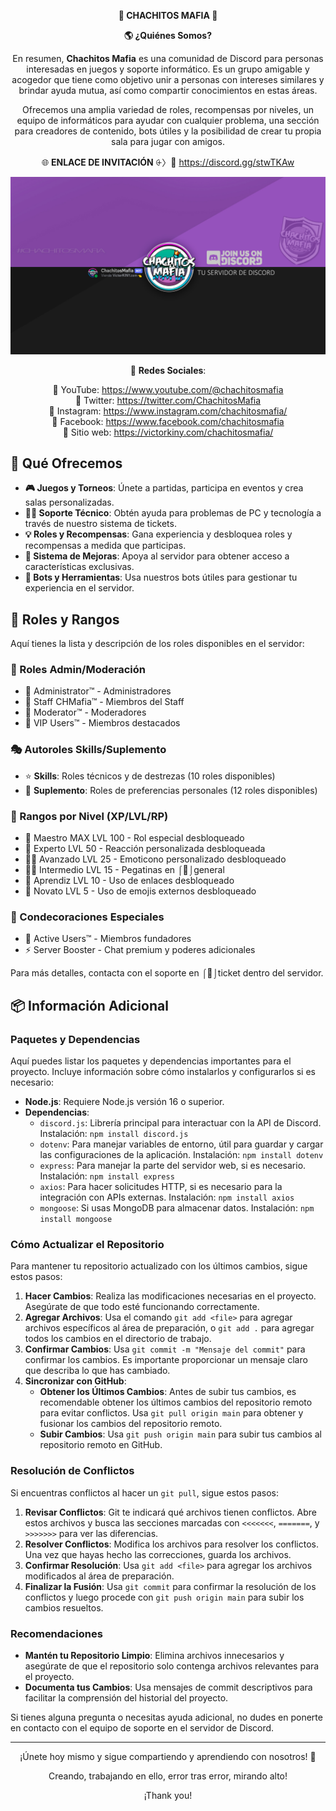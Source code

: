 <p align="center">
  <strong>👑 CHACHITOS MAFIA 💎</strong>
</p>
<p align="center">
  <strong>🌎 ¿Quiénes Somos?</strong>
</p>

<p align="center">
  En resumen, <strong>Chachitos Mafia</strong> es una comunidad de Discord para personas interesadas en juegos y soporte informático. Es un grupo amigable y acogedor que tiene como objetivo unir a personas con intereses similares y brindar ayuda mutua, así como compartir conocimientos en estas áreas.
</p>

<p align="center">
  Ofrecemos una amplia variedad de roles, recompensas por niveles, un equipo de informáticos para ayudar con cualquier problema, una sección para creadores de contenido, bots útiles y la posibilidad de crear tu propia sala para jugar con amigos.
</p>

<p align="center">
  🌐 <strong>ENLACE DE INVITACIÓN</strong> ⨭〉🔗 <a href="https://discord.gg/stwTKAw">https://discord.gg/stwTKAw</a>
</p>

<p align="center">
  <img src="https://github.com/victorKINY/discordbotchm/blob/main/walpaper%20%201080%20discord%20chachitos%20mafia.jpg" alt="WALLPAPER CHACHITOS MAFIA" />
</p>

<p align="center">
  🔗 <strong>Redes Sociales</strong>:
</p>

<p align="center">
  🔴 YouTube: <a href="https://www.youtube.com/@chachitosmafia">https://www.youtube.com/@chachitosmafia</a><br>
  🐤 Twitter: <a href="https://twitter.com/ChachitosMafia">https://twitter.com/ChachitosMafia</a><br>
  📸 Instagram: <a href="https://www.instagram.com/chachitosmafia/">https://www.instagram.com/chachitosmafia/</a><br>
  🔵 Facebook: <a href="https://www.facebook.com/chachitosmafia">https://www.facebook.com/chachitosmafia</a><br>
  🎨 Sitio web: <a href="https://victorkiny.com/chachitosmafia/">https://victorkiny.com/chachitosmafia/</a>
</p>

## 📢 Qué Ofrecemos

- **🎮 Juegos y Torneos**: Únete a partidas, participa en eventos y crea salas personalizadas.
- **👨‍💻 Soporte Técnico**: Obtén ayuda para problemas de PC y tecnología a través de nuestro sistema de tickets.
- **💡 Roles y Recompensas**: Gana experiencia y desbloquea roles y recompensas a medida que participas.
- **🔰 Sistema de Mejoras**: Apoya al servidor para obtener acceso a características exclusivas.
- **🤖 Bots y Herramientas**: Usa nuestros bots útiles para gestionar tu experiencia en el servidor.

## 📜 Roles y Rangos

Aquí tienes la lista y descripción de los roles disponibles en el servidor:

### 🔰 Roles Admin/Moderación
- 👑 Administrator™ - Administradores
- 🎪 Staff CHMafia™ - Miembros del Staff
- 👮 Moderator™ - Moderadores
- 💎 VIP Users™ - Miembros destacados

### 🎭 Autoroles Skills/Suplemento
- ⭐️ **Skills**: Roles técnicos y de destrezas (10 roles disponibles)
- 💊 **Suplemento**: Roles de preferencias personales (12 roles disponibles)

### 🏅 Rangos por Nivel (XP/LVL/RP)
- 🫅 Maestro MAX LVL 100 - Rol especial desbloqueado
- 🥷 Experto LVL 50 - Reacción personalizada desbloqueada
- 👩‍🚀 Avanzado LVL 25 - Emoticono personalizado desbloqueado
- 🧑‍⚖️ Intermedio LVL 15 - Pegatinas en ⁠⌠💭⌡general
- 🧌 Aprendiz LVL 10 - Uso de enlaces desbloqueado
- 🧟 Novato LVL 5 - Uso de emojis externos desbloqueado

### 🌟 Condecoraciones Especiales
- 🔱 Active Users™ - Miembros fundadores
- ⚡️ Server Booster - Chat premium y poderes adicionales

Para más detalles, contacta con el soporte en ⌠📩⌡ticket dentro del servidor.

## 📦 Información Adicional

### Paquetes y Dependencias
Aquí puedes listar los paquetes y dependencias importantes para el proyecto. Incluye información sobre cómo instalarlos y configurarlos si es necesario:

- **Node.js**: Requiere Node.js versión 16 o superior.
- **Dependencias**:
  - `discord.js`: Librería principal para interactuar con la API de Discord. Instalación: `npm install discord.js`
  - `dotenv`: Para manejar variables de entorno, útil para guardar y cargar las configuraciones de la aplicación. Instalación: `npm install dotenv`
  - `express`: Para manejar la parte del servidor web, si es necesario. Instalación: `npm install express`
  - `axios`: Para hacer solicitudes HTTP, si es necesario para la integración con APIs externas. Instalación: `npm install axios`
  - `mongoose`: Si usas MongoDB para almacenar datos. Instalación: `npm install mongoose`

### Cómo Actualizar el Repositorio
Para mantener tu repositorio actualizado con los últimos cambios, sigue estos pasos:

1. **Hacer Cambios**: Realiza las modificaciones necesarias en el proyecto. Asegúrate de que todo esté funcionando correctamente.
2. **Agregar Archivos**: Usa el comando `git add <file>` para agregar archivos específicos al área de preparación, o `git add .` para agregar todos los cambios en el directorio de trabajo.
3. **Confirmar Cambios**: Usa `git commit -m "Mensaje del commit"` para confirmar los cambios. Es importante proporcionar un mensaje claro que describa lo que has cambiado.
4. **Sincronizar con GitHub**:
   - **Obtener los Últimos Cambios**: Antes de subir tus cambios, es recomendable obtener los últimos cambios del repositorio remoto para evitar conflictos. Usa `git pull origin main` para obtener y fusionar los cambios del repositorio remoto.
   - **Subir Cambios**: Usa `git push origin main` para subir tus cambios al repositorio remoto en GitHub.

### Resolución de Conflictos
Si encuentras conflictos al hacer un `git pull`, sigue estos pasos:

1. **Revisar Conflictos**: Git te indicará qué archivos tienen conflictos. Abre estos archivos y busca las secciones marcadas con `<<<<<<<`, `=======`, y `>>>>>>>` para ver las diferencias.
2. **Resolver Conflictos**: Modifica los archivos para resolver los conflictos. Una vez que hayas hecho las correcciones, guarda los archivos.
3. **Confirmar Resolución**: Usa `git add <file>` para agregar los archivos modificados al área de preparación.
4. **Finalizar la Fusión**: Usa `git commit` para confirmar la resolución de los conflictos y luego procede con `git push origin main` para subir los cambios resueltos.

### Recomendaciones
- **Mantén tu Repositorio Limpio**: Elimina archivos innecesarios y asegúrate de que el repositorio solo contenga archivos relevantes para el proyecto.
- **Documenta tus Cambios**: Usa mensajes de commit descriptivos para facilitar la comprensión del historial del proyecto.

Si tienes alguna pregunta o necesitas ayuda adicional, no dudes en ponerte en contacto con el equipo de soporte en el servidor de Discord.

---
<p align="center">
  ¡Únete hoy mismo y sigue compartiendo y aprendiendo con nosotros! 🚀
</p>

<p align="center">
  Creando, trabajando en ello, error tras error, mirando alto!
</p>

<p align="center">
  ¡Thank you!
</p>
